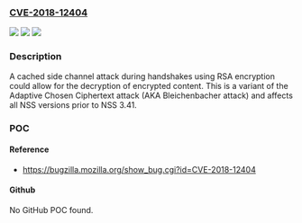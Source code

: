 ### [CVE-2018-12404](https://cve.mitre.org/cgi-bin/cvename.cgi?name=CVE-2018-12404)
![](https://img.shields.io/static/v1?label=Product&message=Network%20Security%20Services%20(NSS)&color=blue)
![](https://img.shields.io/static/v1?label=Version&message=n%2Fa&color=blue)
![](https://img.shields.io/static/v1?label=Vulnerability&message=Cryptographic%20Issues&color=brighgreen)

### Description

A cached side channel attack during handshakes using RSA encryption could allow for the decryption of encrypted content. This is a variant of the Adaptive Chosen Ciphertext attack (AKA Bleichenbacher attack) and affects all NSS versions prior to NSS 3.41.

### POC

#### Reference
- https://bugzilla.mozilla.org/show_bug.cgi?id=CVE-2018-12404

#### Github
No GitHub POC found.

